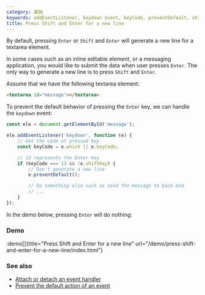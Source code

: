 ```yaml
---
category: 基础
keywords: addEventListener, keydown event, keyCode, preventDefault, shift enter, shiftKey
title: Press Shift and Enter for a new line
---
```


By default, pressing `Enter` or `Shift` and `Enter` will generate a new line for a textarea element.

In some cases such as an inline editable element, or a messaging application, you would like to submit the data when user presses `Enter`. The only way to generate a new line is to press `Shift` and `Enter`.

Assume that we have the following textarea element:

```html
<textarea id="message"></textarea>
```

To prevent the default behavior of pressing the `Enter` key, we can handle the `keydown` event:

```js
const ele = document.getElementById('message');

ele.addEventListener('keydown', function (e) {
    // Get the code of pressed key
    const keyCode = e.which || e.keyCode;

    // 13 represents the Enter key
    if (keyCode === 13 && !e.shiftKey) {
        // Don't generate a new line
        e.preventDefault();

        // Do something else such as send the message to back-end
        // ...
    }
});
```

In the demo below, pressing `Enter` will do nothing:

### Demo

:demo[]{title="Press Shift and Enter for a new line" url="/demo/press-shift-and-enter-for-a-new-line/index.html"}

### See also

-   [Attach or detach an event handler](/attach-or-detach-an-event-handler)
-   [Prevent the default action of an event](/prevent-the-default-action-of-an-event)
